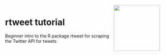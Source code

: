 <img height="150" align="right" src="https://user-images.githubusercontent.com/55933131/143092473-835ce619-0b18-438f-b235-aee57209d52f.png">


# rtweet tutorial
Beginner intro to the R package rtweet for scraping the Twitter API for tweets
